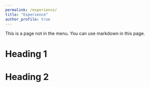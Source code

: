 ```yaml
---
permalink: /experience/
title: "Experience"
author_profile: true
---
```


This is a page not in the menu. You can use markdown in this page.

Heading 1
======

Heading 2
======
